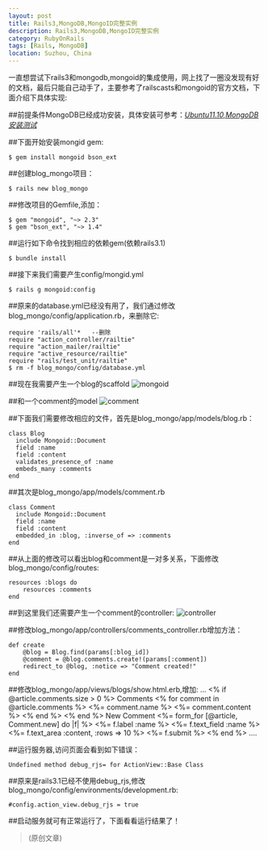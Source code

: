 ```yaml
---
layout: post
title: Rails3,MongoDB,MongoID完整实例
description: Rails3,MongoDB,MongoID完整实例
category: RubyOnRails
tags: [Rails, MongoDB]
location: Suzhou, China
---
```

一直想尝试下rails3和mongodb,mongoid的集成使用，网上找了一圈没发现有好的文档，最后只能自己动手了，主要参考了railscasts和mongoid的官方文档，下面介绍下具体实现:

##前提条件MongoDB已经成功安装，具体安装可参考：[*Ubuntu11.10,MongoDB安装测试*][1]

##下面开始安装mongid gem:

	$ gem install mongoid bson_ext

##创建blog_mongo项目：

	$ rails new blog_mongo

##修改项目的Gemfile,添加：

	$ gem "mongoid", "~> 2.3"
	$ gem "bson_ext", "~> 1.4"

##运行如下命令找到相应的依赖gem(依赖rails3.1)

	$ bundle install

##接下来我们需要产生config/mongid.yml

	$ rails g mongoid:config

##原来的database.yml已经没有用了，我们通过修改blog_mongo/config/application.rb，来删除它:

    require 'rails/all'*   --删除
	require "action_controller/railtie"
	require "action_mailer/railtie"
	require "active_resource/railtie"
	require "rails/test_unit/railtie"
	$ rm -f blog_mongo/config/database.yml

##现在我需要产生一个blog的scaffold
![mongoid][2]

##和一个comment的model
![comment][3]

##下面我们需要修改相应的文件，首先是blog_mongo/app/models/blog.rb：

	class Blog
	  include Mongoid::Document
	  field :name
	  field :content
	  validates_presence_of :name
	  embeds_many :comments
	end

##其次是blog_mongo/app/models/comment.rb

	class Comment
	  include Mongoid::Document
	  field :name
	  field :content
	  embedded_in :blog, :inverse_of => :comments
	end

##从上面的修改可以看出blog和comment是一对多关系，下面修改blog_mongo/config/routes:

	resources :blogs do 
		resources :comments
	end

##到这里我们还需要产生一个comment的controller:
![controller][4]

##修改blog_mongo/app/controllers/comments_controller.rb增加方法：

	def create
		@blog = Blog.find(params[:blog_id])
		@comment = @blog.comments.create!(params[:comment])
		redirect_to @blog, :notice => "Comment created!"
	end

##修改blog_mongo/app/views/blogs/show.html.erb,增加:
	...
	<% if @article.comments.size > 0 %>
	 Comments
	 <% for comment in @article.comments %>
		<%= comment.name %>
		<%= comment.content %>
	  <% end %>
	<% end %>
	New Comment
	<%= form_for [@article, Comment.new] do |f| %>
	  <%= f.label :name %> <%= f.text_field :name %>
	  <%= f.text_area :content, :rows => 10 %>
	  <%= f.submit %>
	<% end %>
	....

##运行服务器,访问页面会看到如下错误：

	Undefined method debug_rjs= for ActionView::Base Class

##原来是rails3.1已经不使用debug_rjs,修改blog_mongo/config/environments/development.rb:

    #config.action_view.debug_rjs = true

##启动服务就可有正常运行了，下面看看运行结果了！

> (原创文章)

  [1]: http://tim.everyday-cn.com/zh/show_blog/ubuntu11-10-mongodb "MongoDB Installation"
  [2]: http://cms.everyday-cn.com/system/pictures/953/large_mongo_scaffold.png?1320105964 "scaffold"
  [3]: http://cms.everyday-cn.com/system/pictures/950/large_g_model.png?1320105960 "mongoid comment"
  [4]: http://cms.everyday-cn.com/system/pictures/949/large_g_controller_comments.png?1320105958 "controller"
